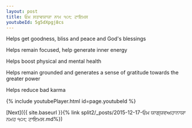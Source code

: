 ```yaml
---
layout: post
title: ਓਮ ਸਤਾਵਯਾਯਾ ਨਾਮ ੧੦੮ ਟਾਇਮਸ
youtubeId: 5g5dXpgj8cs
---
```

 
 
Helps get goodness, bliss and peace and God's blessings
 
Helps remain focused, help generate inner energy 
 
Helps boost physical and mental health 
 
Helps remain grounded and generates a sense of gratitude towards the greater power 
 
Helps reduce bad karma
 
 
 
 


{% include youtubePlayer.html id=page.youtubeId %}
 
[Next]({{ site.baseurl }}{% link  split2/_posts/2015-12-17-ਓਮ ਯਾਗ੍ਯਵਅਹਾਨਾਯਾ ਨਮਹ ੧੦੮ ਟਾਇਮਸ.md%})
 

